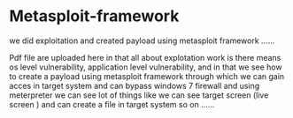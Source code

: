 # Metasploit-framework
we did exploitation and created payload using metasploit framework ......


Pdf file are uploaded here in that all about explotation work is there means os level vulnerability, application level vulnerability, and in that we see how to create a payload using metasploit framework through which we can gain acces in target system and can bypass windows 7 firewall and using meterpreter we can see lot of things like we can see target screen (live screen ) and can create a file in target system so on ......

                                                                       
